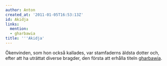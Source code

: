 ```yaml
---
author: Anton
created_at: '2011-01-05T16:53:13Z'
id: Akidja
links:
  mention:
  - gharbawia
title: '''Akidja'
---
```


Ökenvinden, som hon också kallades, var stamfaderns äldsta dotter och, efter att ha uträttat diverse
bragder, den första att erhålla titeln [gharbawia].

  [gharbawia]: gharbawia
